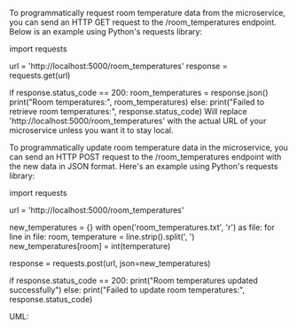 To programmatically request room temperature data from the microservice, you can send an HTTP GET request to the /room_temperatures endpoint. Below is an example using Python's requests library:

import requests

url = 'http://localhost:5000/room_temperatures'
response = requests.get(url)

if response.status_code == 200:
    room_temperatures = response.json()
    print("Room temperatures:", room_temperatures)
else:
    print("Failed to retrieve room temperatures:", response.status_code)
Will replace 'http://localhost:5000/room_temperatures' with the actual URL of your microservice unless you want it to stay local.

To programmatically update room temperature data in the microservice, you can send an HTTP POST request to the /room_temperatures endpoint with the new data in JSON format. Here's an example using Python's requests library:

import requests

url = 'http://localhost:5000/room_temperatures'

new_temperatures = {}
with open('room_temperatures.txt', 'r') as file:
    for line in file:
        room, temperature = line.strip().split(', ')
        new_temperatures[room] = int(temperature)

response = requests.post(url, json=new_temperatures)

if response.status_code == 200:
    print("Room temperatures updated successfully")
else:
    print("Failed to update room temperatures:", response.status_code)

UML:
